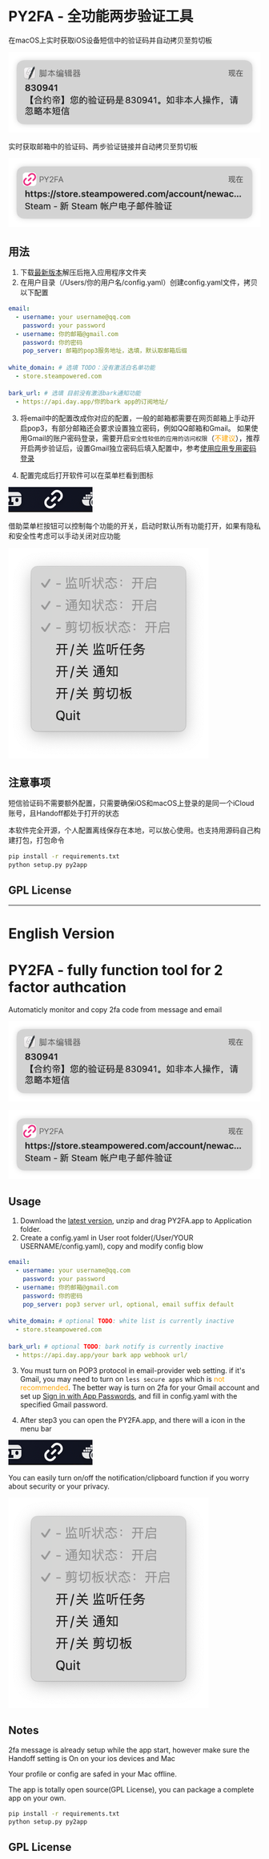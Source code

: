 # PY2FA - 全功能两步验证工具
在macOS上实时获取iOS设备短信中的验证码并自动拷贝至剪切板

![两步验证短信](screenshots/2fa_msg.png)

实时获取邮箱中的验证码、两步验证链接并自动拷贝至剪切板

![两步验证链接](screenshots/2fa_link.png)

## 用法
1. 下载[最新版本](https://github.com/TeavenX/py2fa/releases)解压后拖入应用程序文件夹
2. 在用户目录（/Users/你的用户名/config.yaml）创建config.yaml文件，拷贝以下配置
```yaml
email:
  - username: your username@qq.com
    password: your password
  - username: 你的邮箱@gmail.com
    password: 你的密码
    pop_server: 邮箱的pop3服务地址，选填，默认取邮箱后缀

white_domain: # 选填 TODO：没有激活白名单功能
  - store.steampowered.com

bark_url: # 选填 目前没有激活bark通知功能
  - https://api.day.app/你的bark app的订阅地址/
```
3. 将email中的配置改成你对应的配置，一般的邮箱都需要在网页邮箱上手动开启pop3，有部分邮箱还会要求设置独立密码，例如QQ邮箱和Gmail。
如果使用Gmail的账户密码登录，需要开启`安全性较低的应用的访问权限`（<font color = 'orange'>不建议</font>），推荐开启两步验证后，设置Gmail独立密码后填入配置中，参考[使用应用专用密码登录](https://support.google.com/accounts/answer/185833)

4. 配置完成后打开软件可以在菜单栏看到图标

![菜单栏](screenshots/menu_icon.png)

借助菜单栏按钮可以控制每个功能的开关，启动时默认所有功能打开，如果有隐私和安全性考虑可以手动关闭对应功能

![开关](screenshots/menu_switcher.png)

## 注意事项
短信验证码不需要额外配置，只需要确保iOS和macOS上登录的是同一个iCloud账号，且Handoff都处于打开的状态

本软件完全开源，个人配置离线保存在本地，可以放心使用。也支持用源码自己构建打包，打包命令
```bash
pip install -r requirements.txt
python setup.py py2app
```

## GPL License

---

# English Version

# PY2FA - fully function tool for 2 factor authcation
Automaticly monitor and copy 2fa code from message and email

![两步验证短信](screenshots/2fa_msg.png)

![两步验证链接](screenshots/2fa_link.png)

## Usage
1. Download the [latest version](https://github.com/TeavenX/py2fa/releases), unzip and drag PY2FA.app to Application folder.
2. Create a config.yaml in User root folder(/User/YOUR USERNAME/config.yaml), copy and modify config blow
```yaml
email:
  - username: your username@qq.com
    password: your password
  - username: 你的邮箱@gmail.com
    password: 你的密码
    pop_server: pop3 server url, optional, email suffix default

white_domain: # optional TODO: white list is currently inactive
  - store.steampowered.com

bark_url: # optional TODO: bark notify is currently inactive
  - https://api.day.app/your bark app webhook url/
```
3. You must turn on POP3 protocol in email-provider web setting. if it's Gmail, you may need to turn on `less secure apps` which is <font color='orange'>not recommended</font>. The better way is turn on 2fa for your Gmail account and set up [Sign in with App Passwords](https://support.google.com/accounts/answer/6010255?p=less-secure-apps&hl=zh-Hans&visit_id=637595421375318674-3339552613&rd=1), and fill in config.yaml with the specified Gmail password.

4. After step3 you can open the PY2FA.app, and there will a icon in the menu bar

![菜单栏](screenshots/menu_icon.png)

You can easily turn on/off the notification/clipboard function if you worry about security or your privacy.

![开关](screenshots/menu_switcher.png)

## Notes
2fa message is already setup while the app start, however make sure the Handoff setting is On on your ios devices and Mac

Your profile or config are safed in your Mac offline.

The app is totally open source(GPL License), you can package a complete app on your own.
```bash
pip install -r requirements.txt
python setup.py py2app
```

## GPL License